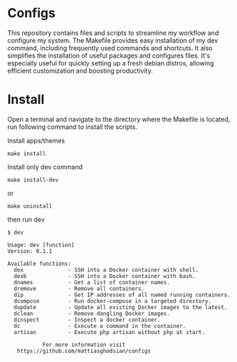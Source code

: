 # Configs
This repository contains files and scripts to streamline my workflow and configure my system. The Makefile provides easy installation of my dev command, including frequently used commands and shortcuts. It also simplifies the installation of useful packages and configures files. It's especially useful for quickly setting up a fresh debian distros, allowing efficient customization and boosting productivity.

# Install
Open a terminal and navigate to the directory where the Makefile is located, run following command to install the scripts.

Install apps/themes
```
make install
```
Install only dev command
```
make install-dev
```
or 
```
make uninstall
```

then run dev
```
$ dev
```

```
Usage: dev [function]
Version: 0.1.1

Available functions:
  dex              - SSH into a Docker container with shell.
  dexb             - SSH into a Docker container with bash.
  dnames           - Get a list of container names.
  dremove          - Remove all containers.
  dip              - Get IP addresses of all named running containers.
  dcompose         - Run docker-compose in a targeted directory.
  dupdate          - Update all existing Docker images to the latest.
  dclean           - Remove dangling Docker images.
  dinspect         - Inspect a docker container.
  dc               - Execute a command in the container.
  artisan          - Execute php artisan without php at start.

           For more information visit           
   https://github.com/mattiasghodsian/configs

```
